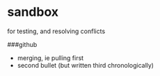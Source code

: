 sandbox
=======

for testing, and resolving conflicts

###github

- merging, ie pulling first
- second bullet (but written third chronologically)
